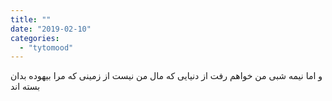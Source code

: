 ```yaml
---
title: ""
date: "2019-02-10"
categories: 
  - "tytomood"
---
```


و اما نیمه شبی من خواهم رفت از دنیایی که مال من نیست از زمینی که مرا بیهوده بدان بسته اند
